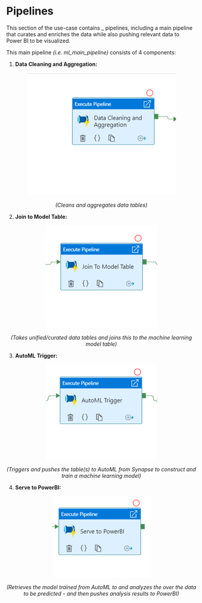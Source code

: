 # Pipelines
This section of the use-case contains _ pipelines, including a main pipeline that curates and enriches the data while also pushing relevant data to Power BI to be visualized. 

This main pipeline <em>(i.e. ml_main_pipeline)</em> consists of 4 components:
1. <strong>Data Cleaning and Aggregation:</strong>

<p align="center">
  <img src="https://github.com/cstohlmann/oea-at-risk-package/blob/main/Chronic_Absenteeism/docs/images/Main%20Pipeline%20(pt.%201).png?raw=true" alt="Main Pipeline (pt. 1)"/>
</p>

<p align="center">
 <em>
 (Cleans and aggregates data tables) 
 </em>
 </p>

2. <strong>Join to Model Table:</strong>

<p align="center">
  <img src="https://github.com/cstohlmann/oea-at-risk-package/blob/main/Chronic_Absenteeism/docs/images/Main%20Pipeline%20(pt.%202).png?raw=true" alt="Main Pipeline (pt. 2)"/>
</p>

<p align="center">
 <em>
 (Takes unified/curated data tables and joins this to the machine learning model table) 
 </em>
 </p>
 
 3. <strong>AutoML Trigger:</strong>

<p align="center">
  <img src="https://github.com/cstohlmann/oea-at-risk-package/blob/main/Chronic_Absenteeism/docs/images/Main%20Pipeline%20(pt.%203).png?raw=true" alt="Main Pipeline (pt. 3)"/>
</p>

<p align="center">
 <em>
 (Triggers and pushes the table(s) to AutoML from Synapse to construct and train a machine learning model) 
 </em>
 </p>
 
  4. <strong>Serve to PowerBI:</strong>

<p align="center">
  <img src="https://github.com/cstohlmann/oea-at-risk-package/blob/main/Chronic_Absenteeism/docs/images/Main%20Pipeline%20(pt.%204).png?raw=true" alt="Main Pipeline (pt. 4)"/>
</p>

<p align="center">
 <em>
 (Retrieves the model trained from AutoML to and analyzes the over the data to be predicted - and then pushes analysis results to PowerBI) 
 </em>
 </p>
